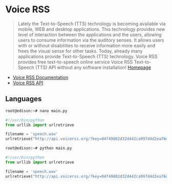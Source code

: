 # Voice RSS

> Lately the Text-to-Speech (TTS) technology is becoming available via mobile, WEB and desktop applications. This technology provides new level of interaction between the applications and the users, allowing users to consume information via the auditory senses. It allows users with or without disabilities to receive information more easily and frees the visual sense for other tasks. Today, already many applications provide Text-to-Speech (TTS) technology. Voice RSS provides free text-to-speech online service Voice RSS Text-to-Speech (TTS) API without any software installation! [Homepage](http://www.voicerss.org/)

- [Voice RSS Documentation](http://www.voicerss.org/api/documentation.aspx)
- [Voice RSS API](http://www.voicerss.org/api/)

## Languages

```sh
root@edison:~# nano main.py
```

```python
#!/usr/bin/python
from urllib import urlretrieve

filename = 'speech.wav'
urlretrieve("http://api.voicerss.org/?key=04f49802d32d442ca997d4d2ea76d3d5&hl=en-us&c=wav&src=Hello World", filename)
```

```sh
root@edison:~# python main.py
```

```python
#!/usr/bin/python
from urllib import urlretrieve

filename = 'speech.wav'
urlretrieve("http://api.voicerss.org/?key=04f49802d32d442ca997d4d2ea76d3d5&hl=es-mx&c=wav&src=Hola Mundo", filename)
```
